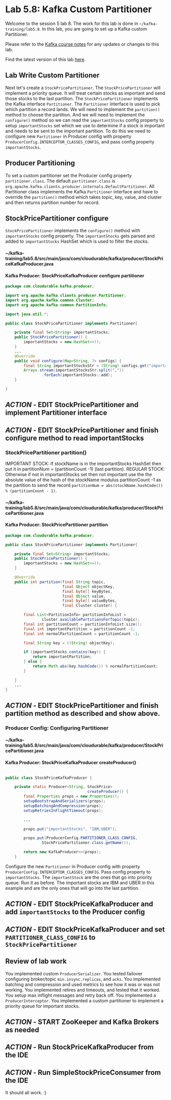 
# Lab 5.8: Kafka Custom Partitioner

Welcome to the session 5 lab 8. The work for this lab is done in `~/kafka-training/lab5.8`.
In this lab, you are going to set up a Kafka custom Partitioner.

Please refer to the [Kafka course notes](https://goo.gl/a4kk5b) for any updates or changes to this lab.

Find the latest version of this lab [here](https://gist.github.com/RichardHightower/bbb6ea6f059cf757810ef470f5eddaf8).


## Lab Write Custom Partitioner

Next let's create a `StockPricePartitioner`. The `StockPricePartitioner` will implement a priority
queue.
It will treat certain stocks as important and send those stocks to the last partition.
The `StockPricePartitioner` implements the Kafka interface `Partitioner`. The `Partitioner` interface is used
to pick which partition a record lands. We will need to implement the `partition()` method to choose the partition.
And we will need to implement the `configure()` method so we can read the `importantStocks` config property to setup
`importantStocks` set which we use to determine if a stock is important and needs to be sent to the important partition.
To do this we need to configure new `Partitioner` in Producer config with property
`ProducerConfig.INTERCEPTOR_CLASSES_CONFIG`, and pass config property `importantStocks`.


## Producer Partitioning

To set a custom partitioner set the Producer config property `partitioner.class`.
The default `partitioner.class` is `org.apache.kafka.clients.producer.internals.DefaultPartitioner`.
All Partitioner class implements the Kafka `Partitioner` interface and have to override the
`partition()` method which takes topic, key, value, and cluster and then returns partition number for record.



## StockPricePartitioner configure

`StockPricePartitioner` implements the `configure()` method with `importantStocks` config property.
The `importantStocks` gets parsed and added to `importantStocks` HashSet which is used to filter the stocks.

#### ~/kafka-training/lab5.8/src/main/java/com/cloudurable/kafka/producer/StockPriceKafkaProducer.java
#### Kafka Producer:  StockPriceKafkaProducer configure partitioner
```java
package com.cloudurable.kafka.producer;

import org.apache.kafka.clients.producer.Partitioner;
import org.apache.kafka.common.Cluster;
import org.apache.kafka.common.PartitionInfo;

import java.util.*;

public class StockPricePartitioner implements Partitioner{

    private final Set<String> importantStocks;
    public StockPricePartitioner() {
        importantStocks = new HashSet<>();
    }
    ...
    @Override
    public void configure(Map<String, ?> configs) {
        final String importantStocksStr = (String) configs.get("importantStocks");
        Arrays.stream(importantStocksStr.split(","))
                .forEach(importantStocks::add);
    }

}

```

## ***ACTION*** - EDIT StockPricePartitioner and implement Partitioner interface
## ***ACTION*** - EDIT StockPricePartitioner and finish configure method to read importantStocks


### StockPricePartitioner partition()

IMPORTANT STOCK: If stockName is in the importantStocks HashSet then put it in partitionNum = (partitionCount -1) (last partition).
REGULAR STOCK: Otherwise if not in importantStocks set then not important use the the absolute value of the
hash of the stockName modulus partitionCount -1 as the partition to send the record
`partitionNum = abs(stockName.hashCode()) % (partitionCount - 1)`.


#### ~/kafka-training/lab5.8/src/main/java/com/cloudurable/kafka/producer/StockPricePartitioner.java
#### Kafka Producer:  StockPricePartitioner partition
```java
package com.cloudurable.kafka.producer;

public class StockPricePartitioner implements Partitioner{

    private final Set<String> importantStocks;
    public StockPricePartitioner() {
        importantStocks = new HashSet<>();
    }

    @Override
    public int partition(final String topic,
                         final Object objectKey,
                         final byte[] keyBytes,
                         final Object value,
                         final byte[] valueBytes,
                         final Cluster cluster) {

        final List<PartitionInfo> partitionInfoList =
                cluster.availablePartitionsForTopic(topic);
        final int partitionCount = partitionInfoList.size();
        final int importantPartition = partitionCount -1;
        final int normalPartitionCount = partitionCount -1;

        final String key = ((String) objectKey);

        if (importantStocks.contains(key)) {
            return importantPartition;
        } else {
            return Math.abs(key.hashCode()) % normalPartitionCount;
        }

    }
    ...
}

```

## ***ACTION*** - EDIT StockPricePartitioner and finish partition method as described and show above.


### Producer Config: Configuring Partitioner


#### ~/kafka-training/lab5.8/src/main/java/com/cloudurable/kafka/producer/StockPricePartitioner.java
#### Kafka Producer:  StockPriceKafkaProducer createProducer()
```java

public class StockPriceKafkaProducer {

    private static Producer<String, StockPrice>
                                    createProducer() {
        final Properties props = new Properties();
        setupBootstrapAndSerializers(props);
        setupBatchingAndCompression(props);
        setupRetriesInFlightTimeout(props);

        ...

        props.put("importantStocks", "IBM,UBER");

        props.put(ProducerConfig.PARTITIONER_CLASS_CONFIG,
                StockPricePartitioner.class.getName());

        return new KafkaProducer<>(props);
    }
```

Configure the new `Partitioner` in Producer config with property `ProducerConfig.INTERCEPTOR_CLASSES_CONFIG`.
Pass config property to `importantStocks`. The `importantStock` are the ones that go into priority queue.
Run it as before. The important stocks are IBM and UBER in this example and are the only ones that will go
into the last partition.

## ***ACTION*** - EDIT StockPriceKafkaProducer and add `importantStocks` to the Producer config
## ***ACTION*** - EDIT StockPriceKafkaProducer and set `PARTITIONER_CLASS_CONFIG` to `StockPricePartitioner`


## Review of lab work
You implemented custom `ProducerSerializer`.
You tested failover configuring broker/topic `min.insync.replicas`, and `acks`.
You implemented batching and compression and used metrics to see how it was or was not working.
You implemented retires and timeouts, and tested that it worked.
You setup max inflight messages and retry back off.
You implemented a `ProducerInterceptor`.
You implemented a custom partitioner to implement a priority queue for important stocks.

## ***ACTION*** - START ZooKeeper and Kafka Brokers as needed
## ***ACTION*** - Run StockPriceKafkaProducer from the IDE
## ***ACTION*** - Run SimpleStockPriceConsumer from the IDE

It should all work. :)

